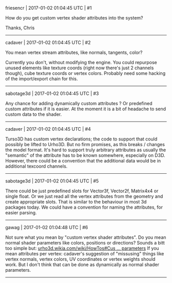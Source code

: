 friesencr | 2017-01-02 01:04:45 UTC | #1

How do you get custom vertex shader attributes into the system?

Thanks,
Chris

-------------------------

cadaver | 2017-01-02 01:04:45 UTC | #2

You mean vertex stream attributes, like normals, tangents, color?

Currently you don't, without modifying the engine. You could repurpose unused elements like texture coords (right now there's just 2 channels though), cube texture coords or vertex colors. Probably need some hacking of the import/export chain for this.

-------------------------

sabotage3d | 2017-01-02 01:04:45 UTC | #3

Any chance for adding dynamically custom attributes ? Or predefined custom attributes if it is easier. At the moment it is a bit of headache to send custom data to the shader.

-------------------------

cadaver | 2017-01-02 01:04:45 UTC | #4

Turso3D has custom vertex declarations; the code to support that could possibly be lifted to Urho3D. But no firm promises, as this breaks / changes the model format. It's hard to support truly arbitrary attributes as usually the "semantic" of the attribute has to be known somewhere, especially on D3D. However, there could be a convention that the additional data would be in additional texcoord channels.

-------------------------

sabotage3d | 2017-01-02 01:04:45 UTC | #5

There could be just predefined slots for Vector3f, Vector2f, Matrix4x4 or single float. Or we just read all the vertex attributes from the geometry and create appropriate slots. That is similar to the behaviour in most 3d packages today. We could have a convention for naming the attributes, for easier parsing.

-------------------------

gawag | 2017-01-02 01:04:48 UTC | #6

Not sure what you mean by "custom vertex shader attributes". Do you mean normal shader parameters like colors, positions or directions? Sounds a bitt too simple but: [urho3d.wikia.com/wiki/HowTos#Cus ... parameters](http://urho3d.wikia.com/wiki/HowTos#Custom_shader_parameters)
If you mean attributes per vertex: cadaver's suggestion of "missusing" things like vertex normals, vertex colors, UV coordinates or vertex weights should work. But I don't think that can be done as dynamically as normal shader parameters.

-------------------------

